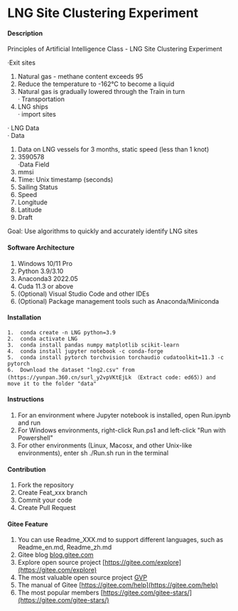 # LNG Site Clustering Experiment

#### Description
Principles of Artificial Intelligence Class - LNG Site Clustering Experiment  
  
·Exit sites   
1.  Natural gas - methane content exceeds 95  
2. Reduce the temperature to -162°C to become a liquid 
3.  Natural gas is gradually lowered through the Train in turn  
· Transportation  
1.  LNG ships  
· import sites  
  
· LNG Data  
· Data  
1.  Data on LNG vessels for 3 months, static speed (less than 1 knot)  
2.  3590578  
·Data Field  
1.  mmsi  
2.  Time: Unix timestamp (seconds)  
3.  Sailing Status  
4.  Speed  
5.  Longitude  
6.  Latitude  
7.  Draft  
   
Goal: Use algorithms to quickly and accurately identify LNG sites  

#### Software Architecture
1.  Windows 10/11 Pro  
2.  Python 3.9/3.10  
3.  Anaconda3 2022.05
4.  Cuda 11.3 or above
5.  (Optional) Visual Studio Code and other IDEs  
6.  (Optional) Package management tools such as Anaconda/Miniconda  

#### Installation

```
1.  conda create -n LNG python=3.9
2.  conda activate LNG
3.  conda install pandas numpy matplotlib scikit-learn
4.  conda install jupyter notebook -c conda-forge
5.  conda install pytorch torchvision torchaudio cudatoolkit=11.3 -c pytorch
6.  Download the dataset "lng2.csv" from (https://yunpan.360.cn/surl_y2vpVKtEjLk （Extract code: ed65）) and move it to the folder "data"
```

#### Instructions

1.  For an environment where Jupyter notebook is installed, open Run.ipynb and run  
2.  For Windows environments, right-click Run.ps1 and left-click "Run with Powershell"  
3.  For other environments (Linux, Macosx, and other Unix-like environments), enter sh ./Run.sh run in the terminal  

#### Contribution

1.  Fork the repository
2.  Create Feat_xxx branch
3.  Commit your code
4.  Create Pull Request


#### Gitee Feature

1.  You can use Readme\_XXX.md to support different languages, such as Readme\_en.md, Readme\_zh.md
2.  Gitee blog [blog.gitee.com](https://blog.gitee.com)
3.  Explore open source project [https://gitee.com/explore](https://gitee.com/explore)
4.  The most valuable open source project [GVP](https://gitee.com/gvp)
5.  The manual of Gitee [https://gitee.com/help](https://gitee.com/help)
6.  The most popular members  [https://gitee.com/gitee-stars/](https://gitee.com/gitee-stars/)
